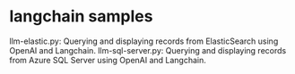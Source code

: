 # langchain samples
llm-elastic.py: Querying and displaying records from ElasticSearch using OpenAI and Langchain.
llm-sql-server.py: Querying and displaying records from Azure SQL Server using OpenAI and Langchain.

